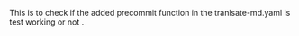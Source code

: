 This is to check if the added precommit function in the tranlsate-md.yaml is test working or not  .  
    
  